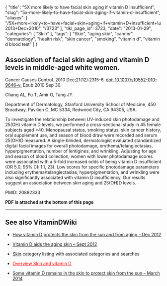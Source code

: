 {
    "title": "5X more likely to have facial skin aging if vitamin D insufficient",
    "slug": "5x-more-likely-to-have-facial-skin-aging-if-vitamin-d-insufficient",
    "aliases": [
        "/5X+more+likely+to+have+facial+skin+aging+if+vitamin+D+insufficient+\u2013+Dec+2010",
        "/3723"
    ],
    "tiki_page_id": 3723,
    "date": "2013-01-29",
    "categories": [
        "Skin"
    ],
    "tags": [
        "Skin",
        "aging skin",
        "cancer",
        "dermatology",
        "health risk",
        "skin cancer",
        "smoking",
        "vitamin d",
        "vitamin d blood test"
    ]
}


## Association of facial skin aging and vitamin D levels in middle-aged white women.

Cancer Causes Control. 2010 Dec;21(12):2315-6. [doi: 10.1007/s10552-010-9646-y.](https://doi.org/10.1007/s10552-010-9646-y.) Epub 2010 Sep 30.

Chang AL, Fu T, Amir O, Tang JY.

Department of Dermatology, Stanford University School of Medicine, 450 Broadway, Pavilion C, MC 5334, Redwood City, CA 94305, USA.

To investigate the relationship between UV-induced skin photodamage and 25(OH) vitamin D levels, we performed a cross-sectional study in 45 female subjects aged >40. Menopausal status, smoking status, skin cancer history, oral supplement use, and season of blood draw were recorded and serum 25(OH)D measured. A single-blinded, dermatologist evaluated standardized digital facial images for overall photodamage, erythema/telangiectasias, hyperpigmentation, number of lentigines, and wrinkling. Adjusting for age and season of blood collection, women with lower photodamage scores were associated with a 5-fold increased odds of being vitamin D insufficient (OR 5.0, 95% CI: 1.1, 23). Low scores for specific photodamage parameters including erythema/telangiectasias, hyperpigmentation, and wrinkling were also significantly associated with vitamin D insufficiency. Our results suggest an association between skin aging and 25(OH)D levels.

PMID: 20882333

 **PDF is attached at the bottom of this page** 

---

## See also VitaminDWiki

* [How vitamin D protects the skin from the sun and from aging – Dec 2012](/posts/how-vitamin-d-protects-the-skin-from-the-sun-and-from-aging)

* [Vitamin D aids the aging skin – Sept 2012](/posts/vitamin-d-aids-the-aging-skin)

* [Skin](/categories/skin) category listing with associated categories and searches

* <a href="/posts/overview-skin-and-vitamin-d" style="color: red; text-decoration: underline;" title="This post/category does not exist yet: Overview Skin and vitamin D">Overview Skin and vitamin D</a>

* [Some vitamin D remains in the skin to protect skin from the sun – March 2014](/posts/some-vitamin-d-remains-in-the-skin-to-protect-skin-from-the-sun)